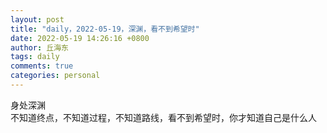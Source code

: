 ```yaml
---
layout: post
title: "daily，2022-05-19，深渊，看不到希望时"
date: 2022-05-19 14:26:16 +0800
author: 丘海东 
tags: daily
comments: true
categories: personal
---
```

身处深渊  
不知道终点，不知道过程，不知道路线，看不到希望时，你才知道自己是什么人  
